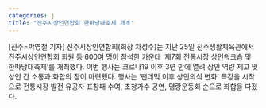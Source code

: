 ```yaml
---
categories: j
title: "진주시상인연합회 한마당대축제 개초"
---
```

[진주=박영철 기자] 진주시상인연합회(회장 차성수)는 지난 25일 진주생활체육관에서 진주시상인연합회 회원 등 600여 명이 참석한 가운데 ‘제7회 전통시장 상인워크숍 및 한마당대축제’를 개최했다. 이번 행사는 코로나19 이후 3년 만에 열려 상인 역량 제고 및 상인 간 소통과 화합의 장이 마련됐다. 행사는 ‘팬데믹 이후 상인의식 변화’ 특강을 시작으로 전통시장 발전 유공자 표창패 수여, 초청가수 공연, 명랑운동회 순으로 화합을 다졌다.